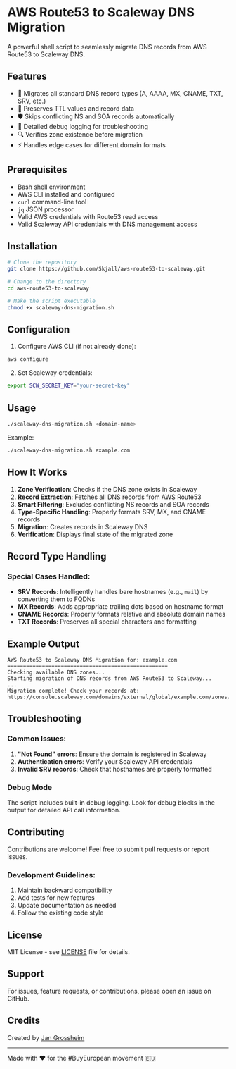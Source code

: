 # AWS Route53 to Scaleway DNS Migration

A powerful shell script to seamlessly migrate DNS records from AWS Route53 to Scaleway DNS.

## Features

- 🚀 Migrates all standard DNS record types (A, AAAA, MX, CNAME, TXT, SRV, etc.)
- 🔄 Preserves TTL values and record data
- 🛡️ Skips conflicting NS and SOA records automatically
- 🐛 Detailed debug logging for troubleshooting
- 🔍 Verifies zone existence before migration
- ⚡ Handles edge cases for different domain formats

## Prerequisites

- Bash shell environment
- AWS CLI installed and configured
- `curl` command-line tool
- `jq` JSON processor
- Valid AWS credentials with Route53 read access
- Valid Scaleway API credentials with DNS management access

## Installation

```bash
# Clone the repository
git clone https://github.com/Skjall/aws-route53-to-scaleway.git

# Change to the directory
cd aws-route53-to-scaleway

# Make the script executable
chmod +x scaleway-dns-migration.sh
```

## Configuration

1. Configure AWS CLI (if not already done):
```bash
aws configure
```

2. Set Scaleway credentials:
```bash
export SCW_SECRET_KEY="your-secret-key"
```

## Usage

```bash
./scaleway-dns-migration.sh <domain-name>
```

Example:
```bash
./scaleway-dns-migration.sh example.com
```

## How It Works

1. **Zone Verification**: Checks if the DNS zone exists in Scaleway
2. **Record Extraction**: Fetches all DNS records from AWS Route53
3. **Smart Filtering**: Excludes conflicting NS records and SOA records
4. **Type-Specific Handling**: Properly formats SRV, MX, and CNAME records
5. **Migration**: Creates records in Scaleway DNS
6. **Verification**: Displays final state of the migrated zone

## Record Type Handling

### Special Cases Handled:

- **SRV Records**: Intelligently handles bare hostnames (e.g., `mail`) by converting them to FQDNs
- **MX Records**: Adds appropriate trailing dots based on hostname format
- **CNAME Records**: Properly formats relative and absolute domain names
- **TXT Records**: Preserves all special characters and formatting

## Example Output

```
AWS Route53 to Scaleway DNS Migration for: example.com
===================================================
Checking available DNS zones...
Starting migration of DNS records from AWS Route53 to Scaleway...
...
Migration complete! Check your records at:
https://console.scaleway.com/domains/external/global/example.com/zones/root/records
```

## Troubleshooting

### Common Issues:

1. **"Not Found" errors**: Ensure the domain is registered in Scaleway
2. **Authentication errors**: Verify your Scaleway API credentials
3. **Invalid SRV records**: Check that hostnames are properly formatted

### Debug Mode

The script includes built-in debug logging. Look for debug blocks in the output for detailed API call information.

## Contributing

Contributions are welcome! Feel free to submit pull requests or report issues.

### Development Guidelines:

1. Maintain backward compatibility
2. Add tests for new features
3. Update documentation as needed
4. Follow the existing code style

## License

MIT License - see [LICENSE](LICENSE) file for details.

## Support

For issues, feature requests, or contributions, please open an issue on GitHub.

## Credits

Created by [Jan Grossheim](https://github.com/Skjall)

---

Made with ❤️ for the #BuyEuropean movement 🇪🇺